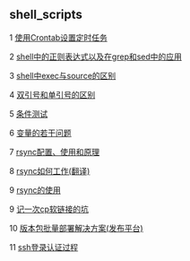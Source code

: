 ## shell_scripts

1 [使用Crontab设置定时任务](https://github.com/luofengmacheng/shell_scripts/blob/master/crontab.md)

2 [shell中的正则表达式以及在grep和sed中的应用](https://github.com/luofengmacheng/shell_scripts/blob/master/regx.md)

3 [shell中exec与source的区别](https://github.com/luofengmacheng/shell_scripts/blob/master/execute.md)

4 [双引号和单引号的区别](https://github.com/luofengmacheng/shell_scripts/blob/master/quotation.md)

5 [条件测试](https://github.com/luofengmacheng/shell_scripts/blob/master/test_condition.md)

6 [变量的若干问题](https://github.com/luofengmacheng/shell_scripts/blob/master/variable_questions.md)

7 [rsync配置、使用和原理](https://github.com/luofengmacheng/shell_scripts/blob/master/rsync.md)

8 [rsync如何工作(翻译)](https://github.com/luofengmacheng/shell_scripts/blob/master/how_rsync_works.md)

9 [rsync的使用](https://github.com/luofengmacheng/shell_scripts/blob/master/use_of_rsync.md)

9 [记一次cp软链接的坑](https://github.com/luofengmacheng/shell_scripts/blob/master/cp_symlink.md)

10 [版本包批量部署解决方案(发布平台)](https://github.com/luofengmacheng/shell_scripts/blob/master/pkg_release.md)

11 [ssh登录认证过程](https://github.com/luofengmacheng/shell_scripts/blob/master/ssh_learn.md)